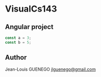 # VisualCs143

## Angular project

```ts
const a = 3;
const b = 5;
```

## Author

Jean-Louis GUENEGO <jlguenego@gmail.com>
